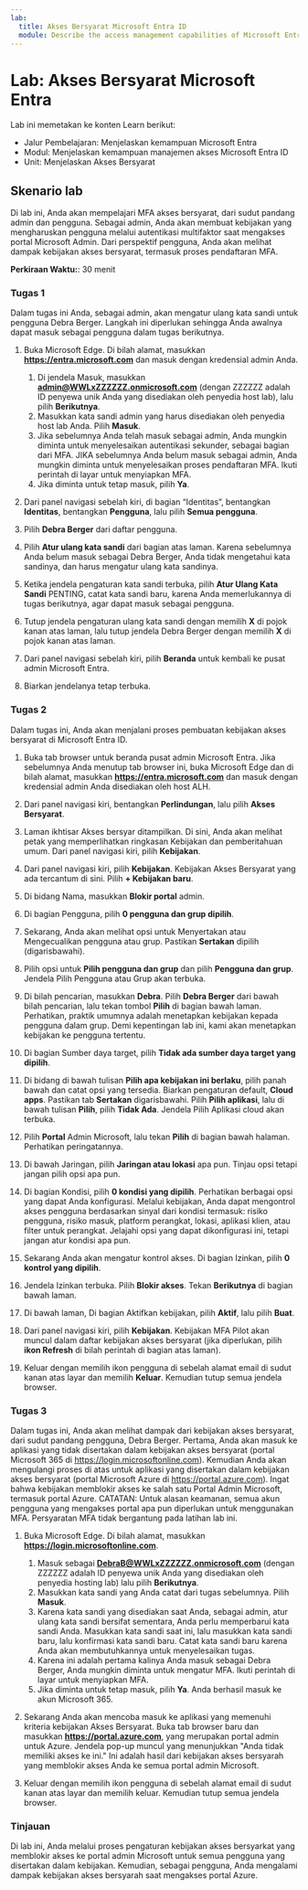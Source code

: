 ```yaml
---
lab:
  title: Akses Bersyarat Microsoft Entra ID
  module: Describe the access management capabilities of Microsoft Entra
---
```


# Lab: Akses Bersyarat Microsoft Entra

Lab ini memetakan ke konten Learn berikut:

- Jalur Pembelajaran: Menjelaskan kemampuan Microsoft Entra
- Modul: Menjelaskan kemampuan manajemen akses Microsoft Entra ID
- Unit: Menjelaskan Akses Bersyarat

## Skenario lab

Di lab ini, Anda akan mempelajari MFA akses bersyarat, dari sudut pandang admin dan pengguna.  Sebagai admin, Anda akan membuat kebijakan yang mengharuskan pengguna melalui autentikasi multifaktor saat mengakses portal Microsoft Admin.  Dari perspektif pengguna, Anda akan melihat dampak kebijakan akses bersyarat, termasuk proses pendaftaran MFA.

**Perkiraan Waktu:**: 30 menit

### Tugas 1

Dalam tugas ini Anda, sebagai admin, akan mengatur ulang kata sandi untuk pengguna Debra Berger.  Langkah ini diperlukan sehingga Anda awalnya dapat masuk sebagai pengguna dalam tugas berikutnya.

1. Buka Microsoft Edge.  Di bilah alamat, masukkan **https://entra.microsoft.com** dan masuk dengan kredensial admin Anda.
    1. Di jendela Masuk, masukkan **admin@WWLxZZZZZZ.onmicrosoft.com** (dengan ZZZZZZ adalah ID penyewa unik Anda yang disediakan oleh penyedia host lab), lalu pilih **Berikutnya**.
    1. Masukkan kata sandi admin yang harus disediakan oleh penyedia host lab Anda. Pilih **Masuk**.
    1. Jika sebelumnya Anda telah masuk sebagai admin, Anda mungkin diminta untuk menyelesaikan autentikasi sekunder, sebagai bagian dari MFA. JIKA sebelumnya Anda belum masuk sebagai admin, Anda mungkin diminta untuk menyelesaikan proses pendaftaran MFA. Ikuti perintah di layar untuk menyiapkan MFA.
    1. Jika diminta untuk tetap masuk, pilih **Ya**.

1. Dari panel navigasi sebelah kiri, di bagian “Identitas”, bentangkan **Identitas**, bentangkan **Pengguna**, lalu pilih **Semua pengguna**.

1. Pilih **Debra Berger** dari daftar pengguna.

1. Pilih **Atur ulang kata sandi** dari bagian atas laman. Karena sebelumnya Anda belum masuk sebagai Debra Berger, Anda tidak mengetahui kata sandinya, dan harus mengatur ulang kata sandinya.

1. Ketika jendela pengaturan kata sandi terbuka, pilih **Atur Ulang Kata Sandi**  PENTING, catat kata sandi baru, karena Anda memerlukannya di tugas berikutnya, agar dapat masuk sebagai pengguna.

1. Tutup jendela pengaturan ulang kata sandi dengan memilih **X** di pojok kanan atas laman, lalu tutup jendela Debra Berger dengan memilih **X** di pojok kanan atas laman.

1. Dari panel navigasi sebelah kiri, pilih **Beranda** untuk kembali ke pusat admin Microsoft Entra.

1. Biarkan jendelanya tetap terbuka.

### Tugas 2

Dalam tugas ini, Anda akan menjalani proses pembuatan kebijakan akses bersyarat di Microsoft Entra ID.

1. Buka tab browser untuk beranda pusat admin Microsoft Entra.   Jika sebelumnya Anda menutup tab browser ini, buka Microsoft Edge dan di bilah alamat, masukkan **https://entra.microsoft.com** dan masuk dengan kredensial admin Anda disediakan oleh host ALH.

1. Dari panel navigasi kiri, bentangkan **Perlindungan**, lalu pilih **Akses Bersyarat**.

1. Laman ikhtisar Akses bersyar ditampilkan.  Di sini, Anda akan melihat petak yang memperlihatkan ringkasan Kebijakan dan pemberitahuan umum.  Dari panel navigasi kiri, pilih **Kebijakan**.

1. Dari panel navigasi kiri, pilih **Kebijakan**. Kebijakan Akses Bersyarat yang ada tercantum di sini. Pilih **+ Kebijakan baru**.

1. Di bidang Nama, masukkan **Blokir portal** admin.

1. Di bagian Pengguna, pilih **0 pengguna dan grup dipilih**.

1. Sekarang, Anda akan melihat opsi untuk Menyertakan atau Mengecualikan pengguna atau grup.  Pastikan **Sertakan** dipilih (digarisbawahi).

1. Pilih opsi untuk **Pilih pengguna dan grup** dan pilih **Pengguna dan grup**.  Jendela Pilih Pengguna atau Grup akan terbuka.  

1. Di bilah pencarian, masukkan **Debra**.  Pilih **Debra Berger** dari bawah bilah pencarian, lalu tekan tombol **Pilih** di bagian bawah laman.  Perhatikan, praktik umumnya adalah menetapkan kebijakan kepada pengguna dalam grup.  Demi kepentingan lab ini, kami akan menetapkan kebijakan ke pengguna tertentu.

1. Di bagian Sumber daya target, pilih **Tidak ada sumber daya target yang dipilih**.

1. Di bidang di bawah tulisan **Pilih apa kebijakan ini berlaku**, pilih panah bawah dan catat opsi yang tersedia.  Biarkan pengaturan default, **Cloud apps**.  Pastikan tab **Sertakan** digarisbawahi.  Pilih **Pilih aplikasi**, lalu di bawah tulisan **Pilih**, pilih **Tidak Ada**.  Jendela Pilih Aplikasi cloud akan terbuka.

1. Pilih **Portal** Admin Microsoft, lalu tekan **Pilih** di bagian bawah halaman.  Perhatikan peringatannya.  

1. Di bawah Jaringan, pilih **Jaringan atau lokasi** apa pun.  Tinjau opsi tetapi jangan pilih opsi apa pun.

1. Di bagian Kondisi, pilih **0 kondisi yang dipilih**.  Perhatikan berbagai opsi yang dapat Anda konfigurasi.  Melalui kebijakan, Anda dapat mengontrol akses pengguna berdasarkan sinyal dari kondisi termasuk: risiko pengguna, risiko masuk, platform perangkat, lokasi, aplikasi klien, atau filter untuk perangkat.  Jelajahi opsi yang dapat dikonfigurasi ini, tetapi jangan atur kondisi apa pun.

1. Sekarang Anda akan mengatur kontrol akses.  Di bagian Izinkan, pilih **0 kontrol yang dipilih**.

1. Jendela Izinkan terbuka.  Pilih **Blokir akses**. Tekan **Berikutnya** di bagian bawah laman.

1. Di bawah laman, Di bagian Aktifkan kebijakan, pilih **Aktif**, lalu pilih **Buat**.

1. Dari panel navigasi kiri, pilih **Kebijakan**. Kebijakan MFA Pilot akan muncul dalam daftar kebijakan akses bersyarat (jika diperlukan, pilih **ikon Refresh** di bilah perintah di bagian atas laman).

1. Keluar dengan memilih ikon pengguna di sebelah alamat email di sudut kanan atas layar dan memilih **Keluar**. Kemudian tutup semua jendela browser.

### Tugas 3

Dalam tugas ini, Anda akan melihat dampak dari kebijakan akses bersyarat, dari sudut pandang pengguna, Debra Berger. Pertama, Anda akan masuk ke aplikasi yang tidak disertakan dalam kebijakan akses bersyarat (portal Microsoft 365 di https://login.microsoftonline.com).  Kemudian Anda akan mengulangi proses di atas untuk aplikasi yang disertakan dalam kebijakan akses bersyarat (portal Microsoft Azure di https://portal.azure.com).  Ingat bahwa kebijakan memblokir akses ke salah satu Portal Admin Microsoft, termasuk portal Azure.  CATATAN: Untuk alasan keamanan, semua akun pengguna yang mengakses portal apa pun diperlukan untuk menggunakan MFA.  Persyaratan MFA tidak bergantung pada latihan lab ini.

1. Buka Microsoft Edge.  Di bilah alamat, masukkan **https://login.microsoftonline.com**.
    1. Masuk sebagai **DebraB@WWLxZZZZZZ.onmicrosoft.com** (dengan ZZZZZZ adalah ID penyewa unik Anda yang disediakan oleh penyedia hosting lab) lalu pilih **Berikutnya**.
    1. Masukkan kata sandi yang Anda catat dari tugas sebelumnya. Pilih **Masuk**.
    1. Karena kata sandi yang disediakan saat Anda, sebagai admin, atur ulang kata sandi bersifat sementara, Anda perlu memperbarui kata sandi Anda. Masukkan kata sandi saat ini, lalu masukkan kata sandi baru, lalu konfirmasi kata sandi baru.  Catat kata sandi baru karena Anda akan membutuhkannya untuk menyelesaikan tugas.
    1. Karena ini adalah pertama kalinya Anda masuk sebagai Debra Berger, Anda mungkin diminta untuk mengatur MFA. Ikuti perintah di layar untuk menyiapkan MFA.
    1. Jika diminta untuk tetap masuk, pilih **Ya**.  Anda berhasil masuk ke akun Microsoft 365.

1. Sekarang Anda akan mencoba masuk ke aplikasi yang memenuhi kriteria kebijakan Akses Bersyarat. Buka tab browser baru dan masukkan **https://portal.azure.com**, yang merupakan portal admin untuk Azure.  Jendela pop-up muncul yang menunjukkan "Anda tidak memiliki akses ke ini."  Ini adalah hasil dari kebijakan akses bersyarah yang memblokir akses Anda ke semua portal admin Microsoft.

1. Keluar dengan memilih ikon pengguna di sebelah alamat email di sudut kanan atas layar dan memilih keluar. Kemudian tutup semua jendela browser.

### Tinjauan

Di lab ini, Anda melalui proses pengaturan kebijakan akses bersyarkat yang memblokir akses ke portal admin Microsoft untuk semua pengguna yang disertakan dalam kebijakan.  Kemudian, sebagai pengguna, Anda mengalami dampak kebijakan akses bersyarah saat mengakses portal Azure.
